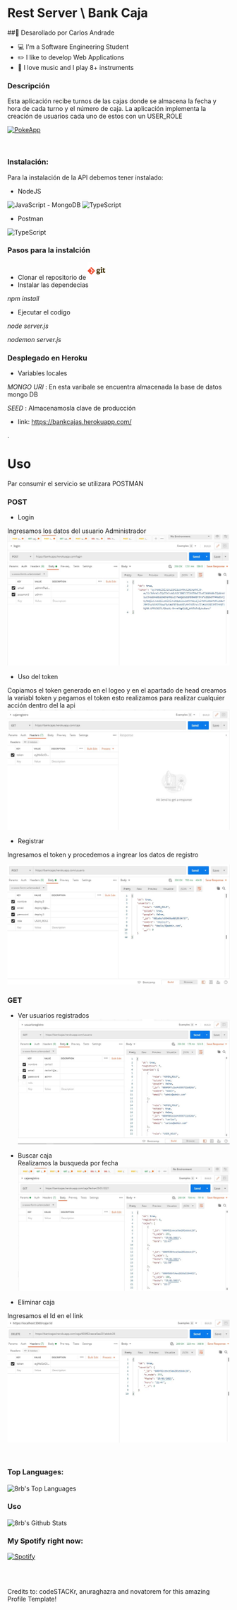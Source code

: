 #  Rest Server \ Bank Caja

##👋 Desarollado por Carlos Andrade

- 💻 I’m a Software Engineering Student
- ✏️ I like to develop Web Applications
- 🎹 I love music and I play 8+ instruments


### Descripción
Esta  aplicación recibe turnos de las cajas donde se almacena la fecha  y  hora de cada turno y el número de caja.
La  aplicación implementa  la creación de usuarios cada uno de estos con un USER_ROLE


<a href="https://rodrigo.onrender.com/" target="_blank"><img  alt="PokeApp" height="40px" src="https://raw.githubusercontent.com/8rb/Portfolio/master/public/images/Rodrigo%20Favicon.ico" /></a>

<br/>

### Instalación:
Para la instalación de la API debemos tener  instalado:
- NodeJS
 
<img alt="JavaScript" height="40px" src="https://upload.wikimedia.org/wikipedia/commons/9/99/Unofficial_JavaScript_logo_2.svg" />
- MongoDB

<img alt="TypeScript" height="60px" src="https://victorroblesweb.es/wp-content/uploads/2016/11/mongodb.png" />

- Postman

<img alt="TypeScript" height="40px" src="https://miro.medium.com/max/3416/1*Txf8ugHH_MlHPM8JU6hT5w.jpeg" />


### Pasos para la instalción
- Clonar el repositorio de <img alt="Git" height="40px" src="https://raw.githubusercontent.com/github/explore/80688e429a7d4ef2fca1e82350fe8e3517d3494d/topics/git/git.png" />
- Instalar las dependecias

_npm install_
- Ejecutar el codigo

_node server.js_

_nodemon server.js_

### Desplegado en Heroku
- Variables locales

_MONGO URI_ : En esta varibale se encuentra almacenada la base de datos mongo DB 

_SEED_ : Almacenamosla clave de producción
- link:  https://bankcajas.herokuapp.com/


.
# Uso

Par consumir el servicio se  utilizara POSTMAN


### POST
- Login

Ingresamos los datos del  usuario Administrador
![ScreenshotPOST](assets/post_login.JPG)

- Uso del token

Copiamos el token generado en el logeo y en el apartado de head creamos la variabl token y pegamos el token esto realizamos para realizar cualquier acción dentro del la api
![ScreenshotPOST](assets/get_registro.JPG)
-  Registrar

Ingresamos el token y procedemos a ingrear los datos de registro

![ScreenshotPOST](assets/ver_usuarios.JPG)

### GET
- Ver usuarios registrados
![ScreenshotPOST](assets/post_registro.JPG)


- Buscar caja  
Realizamos la busqueda por fecha
![ScreenshotPOST](assets/get_cajaecha.JPG)
- Eliminar caja

Ingresamos el Id en el link
![ScreenshotPOST](assets/delet_delet.JPG)



<br/>

### Top Languages:

<div markdown="1">
<img align="center" alt="8rb's Top Languages" src="https://github-readme-stats.vercel.app/api/top-langs/?username=8rb&exclude_repo=Interlab-Webapps,InterLab-Server-Side-Software&langs_count=8&layout=compact&hide_border=true&bg_color=0d1117&title_color=dbdbdb&text_color=dbdbdb" />
</div>  

### Uso

<div markdown="1">
<img align="center" alt="8rb's Github Stats" src="https://github-readme-stats.8rb.vercel.app/api?username=8rb&show_icons=true&hide_border=true&bg_color=0d1117&title_color=9cffd6&text_color=dbdbdb&icon_color=9cffd6" />  
</div>


### My Spotify right now:

[![Spotify](https://spotifyplaying-pphmmwf12.vercel.app/api/spotify)](https://open.spotify.com/user/rodrigo8rb)

<br/>

<br/>

Credits to: codeSTACKr, anuraghazra and novatorem for this amazing Profile Template!
